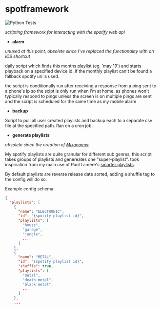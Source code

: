 spotframework
===============

![Python Tests](https://github.com/sarsoo/spotframework/workflows/Tests/badge.svg)

*scripting framework for interacting with the spotify web api*

* **alarm**

*unused at this point, obsolete since I've replaced the functionality with an iOS shortcut*

daily script which finds this months playlist (eg. 'may 19') and starts playback on a specified device id. if the monthly playlist can't be found
a fallback spotify uri is used.

the script is conditionally run after receiving a response from a ping sent to a phone's ip so the scipt is only run when i'm at home.
as phones won't typically respond to pings unless the screen is on multiple pings are sent and the script is scheduled for the same time as my mobile alarm

* **backup**

Script to pull all user created playlists and backup each to a separate csv file at the specified path. Ran on a cron job.

* **generate playlists**

*obsolete since the creation of [Mixonomer](https://mixonomer.sarsoo.xyz)*

My spotify playlists are quite granular for different sub genres, this script takes groups of playlists and genereates one "super-playlist".
took inspiriation from my main use of Paul Lamere's [smarter playlists](http://smarterplaylists.playlistmachinery.com/).

By default playlists are reverse release date sorted, adding a shuffle tag to the config will do so.

Example config schema:

```json
{
  "playlists": [
    {
      "name": "ELECTRONIC",
      "id": "{spotify playlist id}",
      "playlists": [
        "house",
        "garage",
        "jungle",
        ...
      ]
    },
    {
      "name": "METAL",
      "id": "{spotify playlist id}",
      "shuffle": true,
      "playlists": [
        "metal",
        "death metal",
        "black metal",
        ...
      ]
    },
    ...
```
